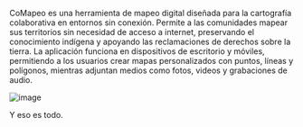 CoMapeo es una herramienta de mapeo digital diseñada para la cartografía colaborativa en entornos sin conexión. Permite a las comunidades mapear sus territorios sin necesidad de acceso a internet, preservando el conocimiento indígena y apoyando las reclamaciones de derechos sobre la tierra. La aplicación funciona en dispositivos de escritorio y móviles, permitiendo a los usuarios crear mapas personalizados con puntos, líneas y polígonos, mientras adjuntan medios como fotos, videos y grabaciones de audio.

![image](https://images.unsplash.com/photo-1505832018823-50331d70d237?ixlib=rb-4.1.0&q=85&fm=jpg&crop=entropy&cs=srgb)

Y eso es todo.